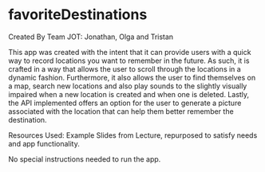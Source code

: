 # favoriteDestinations

Created By Team JOT: Jonathan, Olga and Tristan

This app was created with the intent that it can provide users with a quick way to record locations you want to remember in the future. As such, it is crafted in a way that allows the user to scroll through the locations in a dynamic fashion. Furthermore, it also allows the user to find themselves on a map, search new locations and also play sounds to the slightly visually impaired when a new location is created and when one is deleted. Lastly, the API implemented offers an option for the user to generate a picture associated with the location that can help them better remember the destination.

Resources Used: Example Slides from Lecture, repurposed to satisfy needs and app functionality. 

No special instructions needed to run the app.
